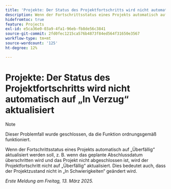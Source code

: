 ```yaml
---
title: 'Projekte: Der Status des Projektfortschritts wird nicht automatisch auf „In Verzug“ aktualisiert'
description: Wenn der Fortschrittsstatus eines Projekts automatisch auf „Überfällig“ aktualisiert werden soll, z. B. wenn das geplante Abschlussdatum überschritten wird und das Projekt nicht abgeschlossen ist, wird der Projektfortschritt nicht auf „Überfällig“ aktualisiert. Dies bedeutet auch, dass der Projektzustand nicht in „In Schwierigkeiten“ geändert wird.
hidefromtoc: true
feature: Projects
exl-id: e5ca36e0-03a9-4fa1-96eb-fb8de56c3841
source-git-commit: 2fd0fec1215ca576b4873f84ed564f31650e3567
workflow-type: tm+mt
source-wordcount: '125'
ht-degree: 12%

---
```


# Projekte: Der Status des Projektfortschritts wird nicht automatisch auf „In Verzug“ aktualisiert

>[!NOTE]
>
>Dieser Problemfall wurde geschlossen, da die Funktion ordnungsgemäß funktioniert.

Wenn der Fortschrittsstatus eines Projekts automatisch auf „Überfällig“ aktualisiert werden soll, z. B. wenn das geplante Abschlussdatum überschritten wird und das Projekt nicht abgeschlossen ist, wird der Projektfortschritt nicht auf „Überfällig“ aktualisiert. Dies bedeutet auch, dass der Projektzustand nicht in „In Schwierigkeiten“ geändert wird.

_Erste Meldung am Freitag, 13. März 2025._
